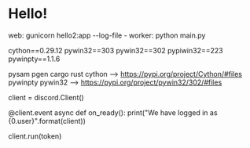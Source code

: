 # Hello!

web: gunicorn hello2:app --log-file -
worker: python main.py


cython==0.29.12
pywin32==303
pywin32==302
pypiwin32==223
pywinpty==1.1.6

pysam
pgen
cargo
rust
cython --> https://pypi.org/project/Cython/#files
pywinpty
pywin32 --> https://pypi.org/project/pywin32/302/#files


client = discord.Client()

@client.event
async def on_ready():
    print("We have logged in as {0.user}".format(client))

client.run(token)